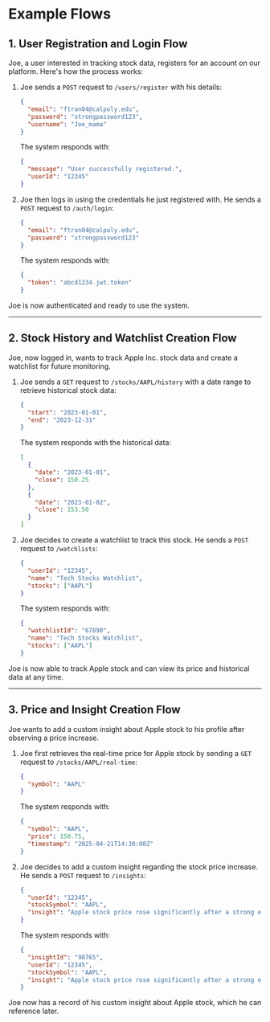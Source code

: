 # Example Flows

## 1. User Registration and Login Flow
Joe, a user interested in tracking stock data, registers for an account on our platform. Here's how the process works:

1. Joe sends a `POST` request to `/users/register` with his details:
    ```json
    {
      "email": "ftran04@calpoly.edu",
      "password": "strongpassword123",
      "username": "Joe_mama"
    }
    ```
    The system responds with:
    ```json
    {
      "message": "User successfully registered.",
      "userId": "12345"
    }
    ```

2. Joe then logs in using the credentials he just registered with. He sends a `POST` request to `/auth/login`:
    ```json
    {
      "email": "ftran04@calpoly.edu",
      "password": "strongpassword123"
    }
    ```
    The system responds with:
    ```json
    {
      "token": "abcd1234.jwt.token"
    }
    ```

Joe is now authenticated and ready to use the system.

---

## 2. Stock History and Watchlist Creation Flow
Joe, now logged in, wants to track Apple Inc. stock data and create a watchlist for future monitoring.

1. Joe sends a `GET` request to `/stocks/AAPL/history` with a date range to retrieve historical stock data:
    ```json
    {
      "start": "2023-01-01",
      "end": "2023-12-31"
    }
    ```
    The system responds with the historical data:
    ```json
    [
      {
        "date": "2023-01-01",
        "close": 150.25
      },
      {
        "date": "2023-01-02",
        "close": 153.50
      }
    ]
    ```

2. Joe decides to create a watchlist to track this stock. He sends a `POST` request to `/watchlists`:
    ```json
    {
      "userId": "12345",
      "name": "Tech Stocks Watchlist",
      "stocks": ["AAPL"]
    }
    ```
    The system responds with:
    ```json
    {
      "watchlistId": "67890",
      "name": "Tech Stocks Watchlist",
      "stocks": ["AAPL"]
    }
    ```

Joe is now able to track Apple stock and can view its price and historical data at any time.

---

## 3. Price and Insight Creation Flow
Joe wants to add a custom insight about Apple stock to his profile after observing a price increase.

1. Joe first retrieves the real-time price for Apple stock by sending a `GET` request to `/stocks/AAPL/real-time`:
    ```json
    {
      "symbol": "AAPL"
    }
    ```
    The system responds with:
    ```json
    {
      "symbol": "AAPL",
      "price": 150.75,
      "timestamp": "2025-04-21T14:30:00Z"
    }
    ```

2. Joe decides to add a custom insight regarding the stock price increase. He sends a `POST` request to `/insights`:
    ```json
    {
      "userId": "12345",
      "stockSymbol": "AAPL",
      "insight": "Apple stock price rose significantly after a strong earnings report."
    }
    ```
    The system responds with:
    ```json
    {
      "insightId": "98765",
      "userId": "12345",
      "stockSymbol": "AAPL",
      "insight": "Apple stock price rose significantly after a strong earnings report."
    }
    ```

Joe now has a record of his custom insight about Apple stock, which he can reference later.
